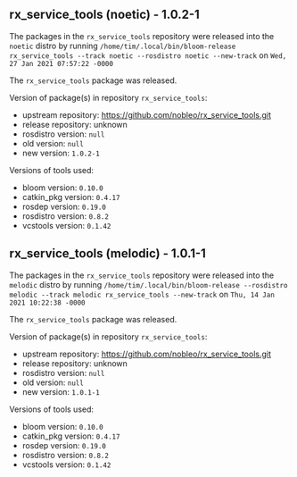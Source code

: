 ## rx_service_tools (noetic) - 1.0.2-1

The packages in the `rx_service_tools` repository were released into the `noetic` distro by running `/home/tim/.local/bin/bloom-release rx_service_tools --track noetic --rosdistro noetic --new-track` on `Wed, 27 Jan 2021 07:57:22 -0000`

The `rx_service_tools` package was released.

Version of package(s) in repository `rx_service_tools`:

- upstream repository: https://github.com/nobleo/rx_service_tools.git
- release repository: unknown
- rosdistro version: `null`
- old version: `null`
- new version: `1.0.2-1`

Versions of tools used:

- bloom version: `0.10.0`
- catkin_pkg version: `0.4.17`
- rosdep version: `0.19.0`
- rosdistro version: `0.8.2`
- vcstools version: `0.1.42`


## rx_service_tools (melodic) - 1.0.1-1

The packages in the `rx_service_tools` repository were released into the `melodic` distro by running `/home/tim/.local/bin/bloom-release --rosdistro melodic --track melodic rx_service_tools --new-track` on `Thu, 14 Jan 2021 10:22:38 -0000`

The `rx_service_tools` package was released.

Version of package(s) in repository `rx_service_tools`:

- upstream repository: https://github.com/nobleo/rx_service_tools.git
- release repository: unknown
- rosdistro version: `null`
- old version: `null`
- new version: `1.0.1-1`

Versions of tools used:

- bloom version: `0.10.0`
- catkin_pkg version: `0.4.17`
- rosdep version: `0.19.0`
- rosdistro version: `0.8.2`
- vcstools version: `0.1.42`


